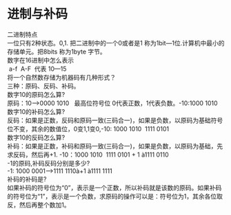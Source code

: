 # 进制与补码

二进制特点<br />一位只有2种状态。0,1. 把二进制中的一个0或者是1 称为1bit—1位.计算机中最小的存储单元。把8bits 称为1byte 字节。<br />数字在16进制中怎么表示<br /> a-f  A-F  代表 10—15<br />将一个自然数存储为机器码有几种形式？<br />三种：原码、反码、补码。<br />数字10的原码怎么算?<br />原码：10—>0000 1010   最高位符号位 0代表正数，1代表负数。-10:1000 1010<br />数字10的补码怎么算?<br />反码：如果是正数，反码和原码一致(三码合一)，如果是负数，以原码为基础符号位不变，其余的数值位，0变1,1变0,-10: 1000 1010  1111 0101<br />数字10的反码怎么算?<br />补码：如果是正数，补码和原码一致(三码合一)，如果是负数，以原码为基础，先求反码，然后再+1. -10：1000 1010  1111 0101 + 1 à1111 0110<br />-1的原码,补码反码分别是多少?<br />-1: 1000 0001—>1111 1110à+1 à1111 1111<br />补码的补码是?<br />如果补码的符号位为“0”，表示是一个正数，所以补码就是该数的原码。如果补码的符号位为“1”，表示是一个负数，求原码的操作可以是：符号位为1，其余各位取反，然后再整个数加1。
